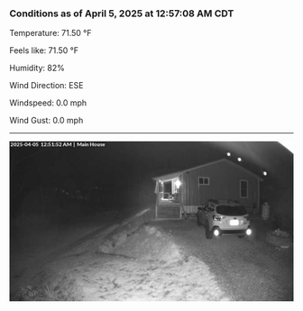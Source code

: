 ### Conditions as of April 5, 2025 at 12:57:08 AM CDT 

Temperature: 71.50 &deg;F

Feels like: 71.50 &deg;F

Humidity: 82%

Wind Direction: ESE

Windspeed: 0.0 mph

Wind Gust: 0.0 mph

---

<img src="./images/latest.jpeg"/>

